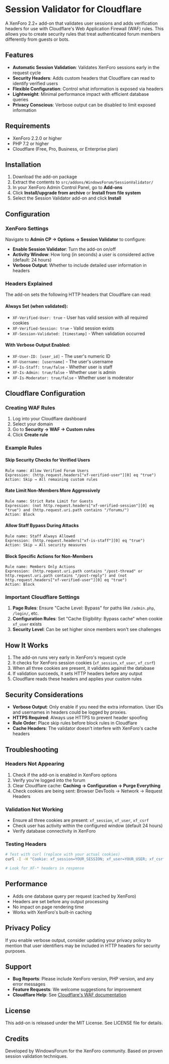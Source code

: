 # Session Validator for Cloudflare

A XenForo 2.2+ add-on that validates user sessions and adds verification headers for use with Cloudflare's Web Application Firewall (WAF) rules. This allows you to create security rules that treat authenticated forum members differently from guests or bots.

## Features

- **Automatic Session Validation**: Validates XenForo sessions early in the request cycle
- **Security Headers**: Adds custom headers that Cloudflare can read to identify verified users
- **Flexible Configuration**: Control what information is exposed via headers
- **Lightweight**: Minimal performance impact with efficient database queries
- **Privacy Conscious**: Verbose output can be disabled to limit exposed information

## Requirements

- XenForo 2.2.0 or higher
- PHP 7.2 or higher
- Cloudflare (Free, Pro, Business, or Enterprise plan)

## Installation

1. Download the add-on package
2. Extract the contents to `src/addons/WindowsForum/SessionValidator/`
3. In your XenForo Admin Control Panel, go to **Add-ons**
4. Click **Install/upgrade from archive** or **Install from file system**
5. Select the Session Validator add-on and click **Install**

## Configuration

### XenForo Settings

Navigate to **Admin CP → Options → Session Validator** to configure:

- **Enable Session Validator**: Turn the add-on on/off
- **Activity Window**: How long (in seconds) a user is considered active (default: 24 hours)
- **Verbose Output**: Whether to include detailed user information in headers

### Headers Explained

The add-on sets the following HTTP headers that Cloudflare can read:

#### Always Set (when validated):
- `XF-Verified-User: true` - User has valid session with all required cookies
- `XF-Verified-Session: true` - Valid session exists
- `XF-Session-Validated: [timestamp]` - When validation occurred

#### With Verbose Output Enabled:
- `XF-User-ID: [user_id]` - The user's numeric ID
- `XF-Username: [username]` - The user's username
- `XF-Is-Staff: true/false` - Whether user is staff
- `XF-Is-Admin: true/false` - Whether user is admin
- `XF-Is-Moderator: true/false` - Whether user is moderator

## Cloudflare Configuration

### Creating WAF Rules

1. Log into your Cloudflare dashboard
2. Select your domain
3. Go to **Security → WAF → Custom rules**
4. Click **Create rule**

### Example Rules

#### Skip Security Checks for Verified Users
```
Rule name: Allow Verified Forum Users
Expression: (http.request.headers["xf-verified-user"][0] eq "true")
Action: Skip → All remaining custom rules
```

#### Rate Limit Non-Members More Aggressively
```
Rule name: Strict Rate Limit for Guests
Expression: (not http.request.headers["xf-verified-session"][0] eq "true") and (http.request.uri.path contains "/forums/")
Action: Block
```

#### Allow Staff Bypass During Attacks
```
Rule name: Staff Always Allowed
Expression: (http.request.headers["xf-is-staff"][0] eq "true")
Action: Skip → All security measures
```

#### Block Specific Actions for Non-Members
```
Rule name: Members Only Actions
Expression: (http.request.uri.path contains "/post-thread" or http.request.uri.path contains "/post-reply") and (not http.request.headers["xf-verified-user"][0] eq "true")
Action: Block
```

### Important Cloudflare Settings

1. **Page Rules**: Ensure "Cache Level: Bypass" for paths like `/admin.php`, `/login/`, etc.
2. **Configuration Rules**: Set "Cache Eligibility: Bypass cache" when cookie `xf_user` exists
3. **Security Level**: Can be set higher since members won't see challenges

## How It Works

1. The add-on runs very early in XenForo's request cycle
2. It checks for XenForo session cookies (`xf_session`, `xf_user`, `xf_csrf`)
3. When all three cookies are present, it validates against the database
4. If validation succeeds, it sets HTTP headers before any output
5. Cloudflare reads these headers and applies your custom rules

## Security Considerations

- **Verbose Output**: Only enable if you need the extra information. User IDs and usernames in headers could be logged by proxies.
- **HTTPS Required**: Always use HTTPS to prevent header spoofing
- **Rule Order**: Place skip rules before block rules in Cloudflare
- **Cache Headers**: The validator doesn't interfere with XenForo's cache headers

## Troubleshooting

### Headers Not Appearing

1. Check if the add-on is enabled in XenForo options
2. Verify you're logged into the forum
3. Clear Cloudflare cache: **Caching → Configuration → Purge Everything**
4. Check cookies are being sent: Browser DevTools → Network → Request Headers

### Validation Not Working

- Ensure all three cookies are present: `xf_session`, `xf_user`, `xf_csrf`
- Check user has activity within the configured window (default 24 hours)
- Verify database connectivity in XenForo

### Testing Headers

```bash
# Test with curl (replace with your actual cookies)
curl -I -H "Cookie: xf_session=YOUR_SESSION; xf_user=YOUR_USER; xf_csrf=YOUR_CSRF" https://yourdomain.com/

# Look for XF-* headers in response
```

## Performance

- Adds one database query per request (cached by XenForo)
- Headers are set before any output processing
- No impact on page rendering time
- Works with XenForo's built-in caching

## Privacy Policy

If you enable verbose output, consider updating your privacy policy to mention that user identifiers may be included in HTTP headers for security purposes.

## Support

- **Bug Reports**: Please include XenForo version, PHP version, and any error messages
- **Feature Requests**: We welcome suggestions for improvement
- **Cloudflare Help**: See [Cloudflare's WAF documentation](https://developers.cloudflare.com/waf/custom-rules/)

## License

This add-on is released under the MIT License. See LICENSE file for details.

## Credits

Developed by WindowsForum for the XenForo community. Based on proven session validation techniques.